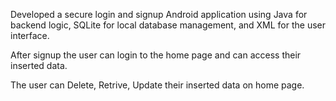 Developed a secure login and signup Android application using Java for backend logic, SQLite for local
database management, and XML for the user interface.


After signup the user can login to the home page and can access their inserted data.


The user can Delete, Retrive, Update their inserted data on home page.
